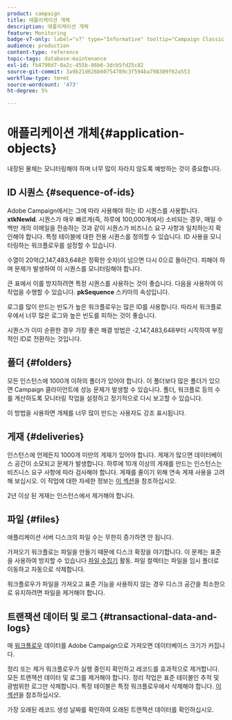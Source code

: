 ```yaml
---
product: campaign
title: 애플리케이션 개체
description: 애플리케이션 개체
feature: Monitoring
badge-v7-only: label="v7" type="Informative" tooltip="Campaign Classic v7에만 적용"
audience: production
content-type: reference
topic-tags: database-maintenance
exl-id: fb4798d7-0a2c-455b-86b6-3dcb5fd25c82
source-git-commit: 3a9b21d626b60754789c3f594ba798309f62a553
workflow-type: tm+mt
source-wordcount: '473'
ht-degree: 5%

---
```


# 애플리케이션 개체{#application-objects}



내장된 물체는 모니터링해야 하며 너무 많이 자라지 않도록 예방하는 것이 중요합니다.

## ID 시퀀스 {#sequence-of-ids}

Adobe Campaign에서는 그에 따라 사용해야 하는 ID 시퀀스를 사용합니다. **xtkNewId**. 시퀀스가 매우 빠르게(즉, 하루에 100,000개에서) 소비되는 경우, 매일 수백만 개의 이메일을 전송하는 것과 같이 시퀀스가 비즈니스 요구 사항과 일치하는지 확인해야 합니다. 특정 테이블에 대한 전용 시퀀스를 정의할 수 있습니다. ID 사용을 모니터링하는 워크플로우를 설정할 수 있습니다.

수열이 20억(2,147,483,648은 정확한 숫자)이 넘으면 다시 0으로 돌아간다. 피해야 하며 문제가 발생하여 이 시퀀스를 모니터링해야 합니다.

큰 표에서 이를 방지하려면 특정 시퀀스를 사용하는 것이 좋습니다. 다음을 사용하여 이 작업을 수행할 수 있습니다. **pkSequence** 스키마의 속성입니다.

로그를 많이 만드는 빈도가 높은 워크플로우는 많은 ID를 사용합니다. 따라서 워크플로우에서 너무 많은 로그와 높은 빈도를 피하는 것이 좋습니다.

시퀀스가 이미 순환한 경우 가장 좋은 해결 방법은 -2,147,483,648부터 시작하여 부정적인 ID로 전환하는 것입니다.

## 폴더 {#folders}

모든 인스턴스에 1000개 이하의 폴더가 있어야 합니다. 이 폴더보다 많은 폴더가 있으면 Campaign 클라이언트에 성능 문제가 발생할 수 있습니다. 폴더, 워크플로 등의 수를 계산하도록 모니터링 작업을 설정하고 정기적으로 다시 보고할 수 있습니다.

이 방법을 사용하면 개체를 너무 많이 만드는 사용자도 강조 표시됩니다.

## 게재 {#deliveries}

인스턴스에 언제든지 1000개 미만의 게재가 있어야 합니다. 게재가 많으면 데이터베이스 공간이 소모되고 문제가 발생합니다. 하루에 10개 이상의 게재를 만드는 인스턴스는 비즈니스 요구 사항에 따라 검사해야 합니다. 게재를 줄이기 위해 연속 게재 사용을 고려해 보십시오. 이 작업에 대한 자세한 정보는 [이 섹션](../../workflow/using/continuous-delivery.md)을 참조하십시오.

2년 이상 된 게재는 인스턴스에서 제거해야 합니다.

## 파일 {#files}

애플리케이션 서버 디스크의 파일 수는 무한히 증가하면 안 됩니다.

가져오기 워크플로는 파일을 만들기 때문에 디스크 확장을 야기합니다. 이 문제는 표준을 사용하여 방지할 수 있습니다 [파일 수집기](../../workflow/using/file-collector.md) 활동. 파일 컬렉터는 파일을 임시 폴더로 이동하고 자동으로 삭제합니다.

워크플로우가 파일을 가져오고 표준 기능을 사용하지 않는 경우 디스크 공간을 최소한으로 유지하려면 파일을 제거해야 합니다.

## 트랜잭션 데이터 및 로그 {#transactional-data-and-logs}

매 [워크플로우](../../workflow/using/data-life-cycle.md#work-table) 데이터를 Adobe Campaign으로 가져오면 데이터베이스 크기가 커집니다.

정리 또는 제거 워크플로우가 실행 중인지 확인하고 레코드를 효과적으로 제거합니다. 모든 트랜잭션 데이터 및 로그를 제거해야 합니다. 정리 작업은 표준 테이블인 추적 및 광범위한 로그만 삭제합니다. 특정 테이블은 특정 워크플로우에서 삭제해야 합니다. [이 섹션](../../workflow/using/monitoring-workflow-execution.md#purging-the-logs)을 참조하십시오.

가장 오래된 레코드 생성 날짜를 확인하여 오래된 트랜잭션 데이터를 확인하십시오.
